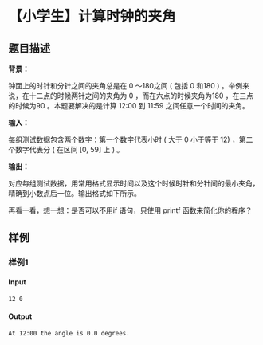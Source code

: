 # 【小学生】计算时钟的夹角

## 题目描述

**背景：**

钟面上的时针和分针之间的夹角总是在 0 ～180之间 ( 包括 0 和180 ) 。举例来说，在十二点的时候两针之间的夹角为 0 ，而在六点的时候夹角为180 ，在三点的时候为90 。本题要解决的是计算 12:00 到 11:59 之间任意一个时间的夹角。

**输入：**

每组测试数据包含两个数字：第一个数字代表小时 ( 大于 0 小于等于 12) ，第二个数字代表分 ( 在区间 [0, 59] 上 ) 。

**输出：**

对应每组测试数据，用常用格式显示时间以及这个时候时针和分针间的最小夹角，精确到小数点后一位。输出格式如下所示。

再看一看，想一想：是否可以不用if 语句，只使用 printf 函数来简化你的程序？

## 样例

### 样例1

#### Input

```
12 0
```

#### Output

```
At 12:00 the angle is 0.0 degrees.
```
